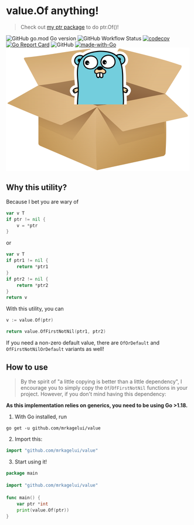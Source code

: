 # value.Of anything!

> Check out [my ptr package](https://github.com/mrkagelui/ptr) to do ptr.Of()!

![GitHub go.mod Go version](https://img.shields.io/github/go-mod/go-version/mrkagelui/value)
![GitHub Workflow Status](https://img.shields.io/github/workflow/status/mrkagelui/value/testing)
[![codecov](https://codecov.io/gh/mrkagelui/value/branch/master/graph/badge.svg?token=A2SCYKTWFZ)](https://codecov.io/gh/mrkagelui/value)
[![Go Report Card](https://goreportcard.com/badge/github.com/mrkagelui/value)](https://goreportcard.com/report/github.com/mrkagelui/value)
![GitHub](https://img.shields.io/github/license/mrkagelui/value)
[![made-with-Go](https://img.shields.io/badge/Made%20with-Go-1f425f.svg)](https://go.dev/)
![gopher_unboxed](gopher_unboxed.png "gopher_unboxed")

## Why this utility? 

Because I bet you are wary of
```go
var v T
if ptr != nil {
	v = *ptr
}
```
or
```go
var v T
if ptr1 != nil {
	return *ptr1
}
if ptr2 != nil {
	return *ptr2
}
return v
```
With this utility, you can
```go
v := value.Of(ptr)
```
```go
return value.OfFirstNotNil(ptr1, ptr2)
```
If you need a non-zero default value, there are `OfOrDefault` and `OfFirstNotNilOrDefault` variants as well!

## How to use

> By the spirit of "a little copying is better than a little dependency", I encourage you to
> simply copy the `Of`/`OfFirstNotNil` functions in your project. However, if you don't mind
> having this dependency:

__As this implementation relies on generics, you need to be using Go >1.18.__

1. With Go installed, run
```commandline
go get -u github.com/mrkagelui/value
```
2. Import this:
```go
import "github.com/mrkagelui/value"
```
3. Start using it!
```go
package main

import "github.com/mrkagelui/value"

func main() {
	var ptr *int
	print(value.Of(ptr))
}
```
